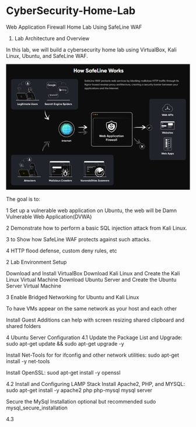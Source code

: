 # CyberSecurity-Home-Lab
Web Application Firewall Home Lab Using SafeLine WAF

1. Lab Architecture and Overview

In this lab, we will build a cybersecurity home lab using VirtualBox, Kali Linux,
Ubuntu, and SafeLine WAF.

![image alt](https://github.com/Teddy-hub-oss/CyberSecurity-Home-Lab/blob/fbbc94de816f74d861977db5ebb81222d62e7fc6/img.png)

The goal is to:

1 Set up a vulnerable web application on Ubuntu, the web will be Damn Vulnerable Web Application(DVWA)

2 Demonstrate how to perform a basic SQL injection attack from Kali Linux.

3 to Show how SafeLine WAF protects against such attacks.

4 HTTP flood defense, custom deny rules, etc




2 Lab Environment Setup 

 Download and Install VirtualBox
  Download Kali Linux and Create the Kali Linux Virtual Machine
 Download Ubuntu Server and Create the Ubuntu Server Virtual Machine 


3 Enable Bridged Networking for Ubuntu and Kali Linux

To have VMs appear on the same network as your host and each other 

 Install Guest Additions can help with screen resizing shared clipboard and shared folders


4 Ubuntu Server Configuration 
4.1 Update the Package List and Upgrade:
sudo apt-get update && sudo apt-get upgrade -y

Install Net-Tools for for ifconfig and other network utilities:
sudo apt-get install -y net-tools 

Install OpenSSL:
suod apt-get install -y openssl

4.2 Install and Configuring LAMP Stack
Install Apache2, PHP, and MYSQL:
sudo apt-get install -y apache2 php php-mysql mysql server

Secure the MySql Installation optional but recommended 
sudo mysql_secure_installation

4.3 
